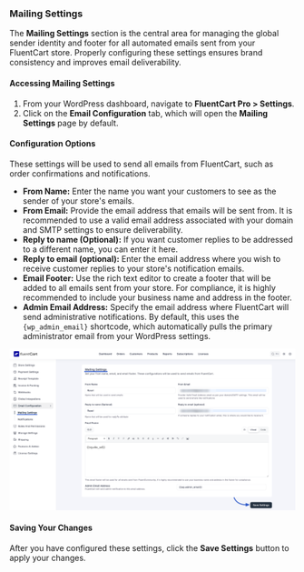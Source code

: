 ### Mailing Settings

The **Mailing Settings** section is the central area for managing the global sender identity and footer for all automated emails sent from your FluentCart store. Properly configuring these settings ensures brand consistency and improves email deliverability.

#### Accessing Mailing Settings

1.  From your WordPress dashboard, navigate to **FluentCart Pro > Settings**.
2.  Click on the **Email Configuration** tab, which will open the **Mailing Settings** page by default.

#### Configuration Options

These settings will be used to send all emails from FluentCart, such as order confirmations and notifications.

* **From Name:** Enter the name you want your customers to see as the sender of your store's emails.
* **From Email:** Provide the email address that emails will be sent from. It is recommended to use a valid email address associated with your domain and SMTP settings to ensure deliverability.
* **Reply to name (Optional):** If you want customer replies to be addressed to a different name, you can enter it here.
* **Reply to email (optional):** Enter the email address where you wish to receive customer replies to your store's notification emails.
* **Email Footer:** Use the rich text editor to create a footer that will be added to all emails sent from your store. For compliance, it is highly recommended to include your business name and address in the footer.
* **Admin Email Address:** Specify the email address where FluentCart will send administrative notifications. By default, this uses the `{wp_admin_email}` shortcode, which automatically pulls the primary administrator email from your WordPress settings.

![Mailing Settings](/guide/public/images/settings-configuration/email-notifications/mailing-settings.png)

#### Saving Your Changes

After you have configured these settings, click the **Save Settings** button to apply your changes.